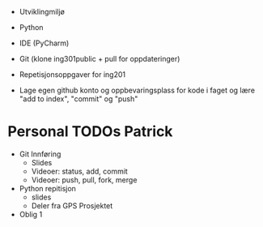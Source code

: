 - Utviklingmiljø

- Python
- IDE (PyCharm)
- Git (klone ing301public + pull for oppdateringer)

- Repetisjonsoppgaver for ing201
- Lage egen github konto og oppbevaringsplass for kode i faget og lære "add to index", "commit" og "push" 


# Personal TODOs Patrick


- Git Innføring
    - Slides
    - Videoer: status, add, commit
    - Videoer: push, pull, fork,  merge
- Python repitisjon
    - slides
    - Deler fra GPS Prosjektet
- Oblig 1
